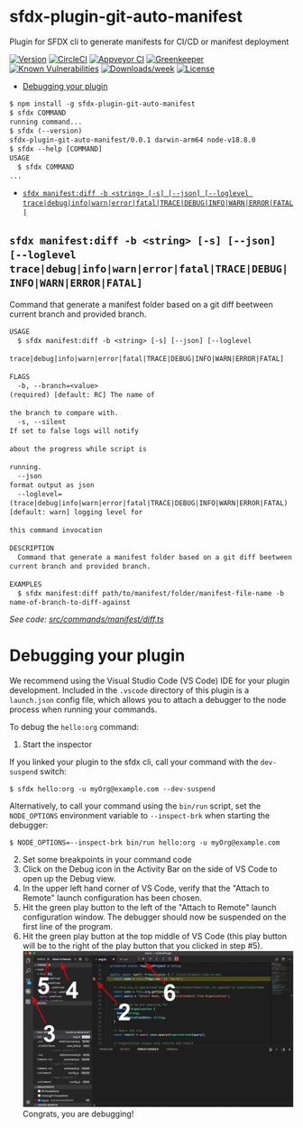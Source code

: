 sfdx-plugin-git-auto-manifest
=============================

Plugin for SFDX cli to generate manifests for CI/CD or manifest deployment

[![Version](https://img.shields.io/npm/v/sfdx-plugin-git-auto-manifest.svg)](https://npmjs.org/package/sfdx-plugin-git-auto-manifest)
[![CircleCI](https://circleci.com/gh/Hendroix/sfdx-plugin-git-auto-manifest/tree/master.svg?style=shield)](https://circleci.com/gh/Hendroix/sfdx-plugin-git-auto-manifest/tree/master)
[![Appveyor CI](https://ci.appveyor.com/api/projects/status/github/Hendroix/sfdx-plugin-git-auto-manifest?branch=master&svg=true)](https://ci.appveyor.com/project/heroku/sfdx-plugin-git-auto-manifest/branch/master)
[![Greenkeeper](https://badges.greenkeeper.io/Hendroix/sfdx-plugin-git-auto-manifest.svg)](https://greenkeeper.io/)
[![Known Vulnerabilities](https://snyk.io/test/github/Hendroix/sfdx-plugin-git-auto-manifest/badge.svg)](https://snyk.io/test/github/Hendroix/sfdx-plugin-git-auto-manifest)
[![Downloads/week](https://img.shields.io/npm/dw/sfdx-plugin-git-auto-manifest.svg)](https://npmjs.org/package/sfdx-plugin-git-auto-manifest)
[![License](https://img.shields.io/npm/l/sfdx-plugin-git-auto-manifest.svg)](https://github.com/Hendroix/sfdx-plugin-git-auto-manifest/blob/master/package.json)

<!-- toc -->
* [Debugging your plugin](#debugging-your-plugin)
<!-- tocstop -->
<!-- install -->
<!-- usage -->
```sh-session
$ npm install -g sfdx-plugin-git-auto-manifest
$ sfdx COMMAND
running command...
$ sfdx (--version)
sfdx-plugin-git-auto-manifest/0.0.1 darwin-arm64 node-v18.8.0
$ sfdx --help [COMMAND]
USAGE
  $ sfdx COMMAND
...
```
<!-- usagestop -->
<!-- commands -->
* [`sfdx manifest:diff -b <string> [-s] [--json] [--loglevel trace|debug|info|warn|error|fatal|TRACE|DEBUG|INFO|WARN|ERROR|FATAL]`](#sfdx-manifestdiff--b-string--s---json---loglevel-tracedebuginfowarnerrorfataltracedebuginfowarnerrorfatal)

## `sfdx manifest:diff -b <string> [-s] [--json] [--loglevel trace|debug|info|warn|error|fatal|TRACE|DEBUG|INFO|WARN|ERROR|FATAL]`

Command that generate a manifest folder based on a git diff beetween current branch and provided branch.

```
USAGE
  $ sfdx manifest:diff -b <string> [-s] [--json] [--loglevel
    trace|debug|info|warn|error|fatal|TRACE|DEBUG|INFO|WARN|ERROR|FATAL]

FLAGS
  -b, --branch=<value>                                                              (required) [default: RC] The name of
                                                                                    the branch to compare with.
  -s, --silent                                                                      If set to false logs will notify
                                                                                    about the progress while script is
                                                                                    running.
  --json                                                                            format output as json
  --loglevel=(trace|debug|info|warn|error|fatal|TRACE|DEBUG|INFO|WARN|ERROR|FATAL)  [default: warn] logging level for
                                                                                    this command invocation

DESCRIPTION
  Command that generate a manifest folder based on a git diff beetween current branch and provided branch.

EXAMPLES
  $ sfdx manifest:diff path/to/manifest/folder/manifest-file-name -b name-of-branch-to-diff-against
```

_See code: [src/commands/manifest/diff.ts](https://github.com/Hendroix/sfdx-plugin-git-auto-manifest/blob/v0.0.1/src/commands/manifest/diff.ts)_
<!-- commandsstop -->
<!-- debugging-your-plugin -->
# Debugging your plugin
We recommend using the Visual Studio Code (VS Code) IDE for your plugin development. Included in the `.vscode` directory of this plugin is a `launch.json` config file, which allows you to attach a debugger to the node process when running your commands.

To debug the `hello:org` command: 
1. Start the inspector
  
If you linked your plugin to the sfdx cli, call your command with the `dev-suspend` switch: 
```sh-session
$ sfdx hello:org -u myOrg@example.com --dev-suspend
```
  
Alternatively, to call your command using the `bin/run` script, set the `NODE_OPTIONS` environment variable to `--inspect-brk` when starting the debugger:
```sh-session
$ NODE_OPTIONS=--inspect-brk bin/run hello:org -u myOrg@example.com
```

2. Set some breakpoints in your command code
3. Click on the Debug icon in the Activity Bar on the side of VS Code to open up the Debug view.
4. In the upper left hand corner of VS Code, verify that the "Attach to Remote" launch configuration has been chosen.
5. Hit the green play button to the left of the "Attach to Remote" launch configuration window. The debugger should now be suspended on the first line of the program. 
6. Hit the green play button at the top middle of VS Code (this play button will be to the right of the play button that you clicked in step #5).
<br><img src=".images/vscodeScreenshot.png" width="480" height="278"><br>
Congrats, you are debugging!
